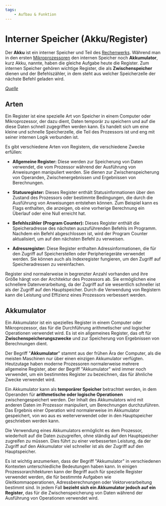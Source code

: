 ```yaml
---
tags:
    - Aufbau & Funktion
---
```


# Interner Speicher (Akku/Register)

Der **Akku** ist ein interner Speicher und Teil des [Rechenwerks](ALU.md). Während man in den ersten [Mikroprozessoren](../Micro/Microprozessor.md) den internen Speicher noch **Akkumulator**, kurz Akku, nannte, haben die gleiche Aufgabe heute die Register.
Zum internen Speicher gehören wichtige Register, die als **Zwischenspeicher** dienen und der Befehlszähler, in dem steht aus welcher Speicherzelle der nächste Befehl geladen wird.

_[Quelle](https://www.elektronik-kompendium.de/sites/com/1310171.htm)_

## Arten

Ein Register ist eine spezielle Art von Speicher in einem Computer oder Mikroprozessor, der dazu dient, Daten temporär zu speichern und auf die diese Daten schnell zugegriffen werden kann. Es handelt sich um eine kleine und schnelle Speicherzelle, die Teil des Prozessors ist und eng mit seiner internen Logik verbunden ist.

Es gibt verschiedene Arten von Registern, die verschiedene Zwecke erfüllen:

-   **Allgemeine Register:** Diese werden zur Speicherung von Daten verwendet, die vom Prozessor während der Ausführung von Anweisungen manipuliert werden. Sie dienen zur Zwischenspeicherung von Operanden, Zwischenergebnissen und Ergebnissen von Berechnungen.

-   **Statusregister:** Dieses Register enthält Statusinformationen über den Zustand des Prozessors oder bestimmte Bedingungen, die durch die Ausführung von Anweisungen entstehen können. Zum Beispiel kann es Flags enthalten, die anzeigen, ob eine vorherige Berechnung ein Überlauf oder eine Null erreicht hat.

-   **Befehlszähler (Program Counter):** Dieses Register enthält die Speicheradresse des nächsten auszuführenden Befehls im Programm. Nachdem ein Befehl abgeschlossen ist, wird der Program Counter aktualisiert, um auf den nächsten Befehl zu verweisen.

-   **Adressregister:** Diese Register enthalten Adressinformationen, die für den Zugriff auf Speicherstellen oder Peripheriegeräte verwendet werden. Sie können auch als Indexregister fungieren, um den Zugriff auf Speicheradressen zu vereinfachen.

Register sind normalerweise in begrenzter Anzahl vorhanden und ihre Größe hängt von der Architektur des Prozessors ab. Sie ermöglichen eine schnellere Datenverarbeitung, da der Zugriff auf sie wesentlich schneller ist als der Zugriff auf den Hauptspeicher. Durch die Verwendung von Registern kann die Leistung und Effizienz eines Prozessors verbessert werden.

## Akkumulator

Ein Akkumulator ist ein spezielles Register in einem Computer oder Mikroprozessor, das für die Durchführung arithmetischer und logischer Operationen verwendet wird. Es ist ein allgemeines Register, das oft für **Zwischenspeicherungszwecke** und zur Speicherung von Ergebnissen von Berechnungen dient.

Der Begriff "**Akkumulator**" stammt aus der frühen Ära der Computer, als die meisten Maschinen nur über einen einzigen Akkumulator verfügten. Heutzutage haben moderne Prozessoren normalerweise mehrere allgemeine Register, aber der Begriff "Akkumulator" wird immer noch verwendet, um ein bestimmtes Register zu bezeichnen, das für ähnliche Zwecke verwendet wird.

Ein Akkumulator kann als **temporärer Speicher** betrachtet werden, in dem Operanden für **arithmetische oder logische Operationen** zwischengespeichert werden. Der Inhalt des Akkumulators wird mit anderen Daten im Prozessor manipuliert, um Berechnungen durchzuführen. Das Ergebnis einer Operation wird normalerweise im Akkumulator gespeichert, von wo aus es weiterverwendet oder in den Hauptspeicher geschrieben werden kann.

Die Verwendung eines Akkumulators ermöglicht es dem Prozessor, wiederholt auf die Daten zuzugreifen, ohne ständig auf den Hauptspeicher zugreifen zu müssen. Dies führt zu einer verbesserten Leistung, da der Zugriff auf den Akkumulator viel schneller ist als der Zugriff auf den Hauptspeicher.

Es ist wichtig anzumerken, dass der Begriff "Akkumulator" in verschiedenen Kontexten unterschiedliche Bedeutungen haben kann. In einigen Prozessorarchitekturen kann der Begriff auch für spezielle Register verwendet werden, die für bestimmte Aufgaben wie Gleitkommaoperationen, Adressberechnungen oder Vektorverarbeitung bestimmt sind. In jedem Fall **bezieht sich ein Akkumulator jedoch auf ein Register**, das für die Zwischenspeicherung von Daten während der Ausführung von Operationen verwendet wird.
